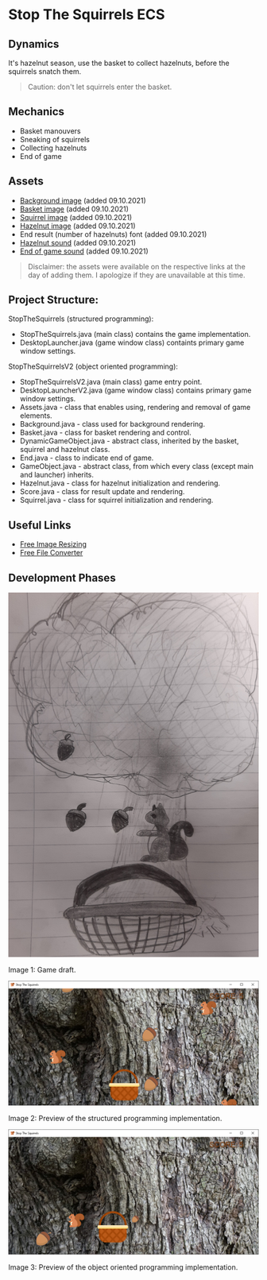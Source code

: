 # Stop The Squirrels ECS

## Dynamics

It's hazelnut season, use the basket to collect hazelnuts, before the squirrels snatch them.

>Caution: don't let squirrels enter the basket.

## Mechanics
- Basket manouvers
- Sneaking of squirrels
- Collecting hazelnuts
- End of game

## Assets
- [Background image](https://icons8.com/photos/photo/bark-of-an-old-tree--5a1e30588b6588000131a119) (added 09.10.2021)
- [Basket image](https://www.flaticon.com/premium-icon/picnic-basket_1135718?term=basket&page=1&position=2&page=1&position=2&related_id=1135718&origin=search) (added 09.10.2021)
- [Squirrel image](https://www.flaticon.com/free-icon/squirrel_1864534?term=squirrel&page=1&position=1&page=1&position=1&related_id=1864534&origin=search) (added 09.10.2021)
- [Hazelnut image](https://www.flaticon.com/free-icon/hazelnut_3439365?term=hazelnut&page=1&position=19&page=1&position=19&related_id=3439365&origin=tag) (added 09.10.2021)
- End result (number of hazelnuts) font (added 09.10.2021)
- [Hazelnut sound](https://freesound.org/s/344518/) (added 09.10.2021)
- [End of game sound](https://freesound.org/s/519986/) (added 09.10.2021)

>Disclaimer: the assets were available on the respective links at the day of adding them. I apologize if they are unavailable at this time.

## Project Structure:
StopTheSquirrels (structured programming):
- StopTheSquirrels.java (main class) contains the game implementation.
- DesktopLauncher.java (game window class) containts primary game window settings.

StopTheSquirrelsV2 (object oriented programming):
- StopTheSquirrelsV2.java (main class) game entry point.
- DesktopLauncherV2.java (game window class) contains primary game window settings.
- Assets.java - class that enables using, rendering and removal of game elements.
- Background.java - class used for background rendering.
- Basket.java - class for basket rendering and control.
- DynamicGameObject.java - abstract class, inherited by the basket, squirrel and hazelnut class.
- End.java - class to indicate end of game.
- GameObject.java - abstract class, from which every class (except main and launcher) inherits.
- Hazelnut.java - class for hazelnut initialization and rendering.
- Score.java - class for result update and rendering.
- Squirrel.java - class for squirrel initialization and rendering.

## Useful Links
- [Free Image Resizing](https://resizeimage.net/)
- [Free File Converter](https://www.freeconvert.com/)

## Development Phases
![screenshot](images/draft.png?raw=true "Game draft.")

Image 1: Game draft.

![previewSP](images/previewSP.PNG?raw=true "Preview of the structured programming implementation.")

Image 2: Preview of the structured programming implementation.

![previewOOP](images/previewOOP.PNG?raw=true "Preview of the object oriented programming implementation.")

Image 3: Preview of the object oriented programming implementation.

